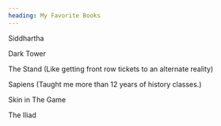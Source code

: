 ```yaml
---
heading: My Favorite Books
---
```


Siddhartha

Dark Tower

The Stand (Like getting front row tickets to an alternate reality)

Sapiens (Taught me more than 12 years of history classes.)

Skin in The Game

The Iliad
